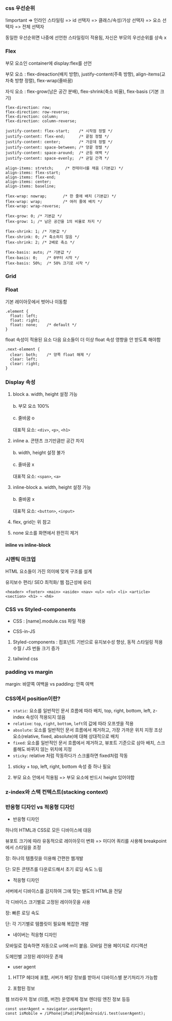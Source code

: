 ### css 우선순위

!important => 인라인 스타일링 => id 선택자 => 클래스/속성/가상 선택자 => 요소 선택자 => 전체 선택자

동일한 우선순위면 나중에 선언한 스타일링이 적용됨, 자신은 부모의 우선순위를 상속 x

### Flex

부모 요소인 container에 display:flex를 선언

부모 요소 : flex-direaction(배치 방향), justify-content(주축 방향), align-items(교차축 방향 정렬), flex-wrap(줄바꿈)

자식 요소 : flex-grow(남은 공간 분배), flex-shrink(축소 비율), flex-basis (기본 크기)

```
flex-direction: row;
flex-direction: row-reverse;
flex-direction: column;
flex-direction: column-reverse;
```

```
justify-content: flex-start;    /* 시작점 정렬 */
justify-content: flex-end;      /* 끝점 정렬 */
justify-content: center;        /* 가운데 정렬 */
justify-content: space-between; /* 양끝 정렬 */
justify-content: space-around;  /* 균등 여백 */
justify-content: space-evenly;  /* 균일 간격 */
```

```
align-items: stretch;     /* 컨테이너를 채움 (기본값) */
align-items: flex-start;
align-items: flex-end;
align-items: center;
align-items: baseline;
```

```
flex-wrap: nowrap;       /* 한 줄에 배치 (기본값) */
flex-wrap: wrap;         /* 여러 줄에 배치 */
flex-wrap: wrap-reverse;
```

```
flex-grow: 0; /* 기본값 */
flex-grow: 1; /* 남은 공간을 1의 비율로 차지 */
```

```
flex-shrink: 1; /* 기본값 */
flex-shrink: 0; /* 축소하지 않음 */
flex-shrink: 2; /* 2배로 축소 */
```

```
flex-basis: auto; /* 기본값 */
flex-basis: 0;    /* 0부터 시작 */
flex-basis: 50%;  /* 50% 크기로 시작 */
```

### Grid

### Float

기본 레이아웃에서 벗어나 이동함

```
.element {
  float: left;
  float: right;
  float: none;    /* default */
}
```

float 속성이 적용된 요소 다음 요소들이 더 이상 float 속성 영향을 안 받도록 해야함

```
.next-element {
  clear: both;    /* 양쪽 float 해제 */
  clear: left;
  clear: right;
}
```

### Display 속성

1. block
   a. width, height 설정 가능<br/>  
   b. 부모 요소 100% <br/>  
   c. 줄바꿈 o <br/>  
   대표적 요소: `<div>`, `<p>`, `<h1>`<br/>

2. inline
   a. 콘텐츠 크기만큼만 공간 차지<br/>  
   b. width, height 설정 불가<br/>  
   c. 줄바꿈 x<br/>  
   대표적 요소: `<span>`, `<a>`<br/>

3. inline-block
   a. width, height 설정 가능<br/>  
   b. 줄바꿈 x<br/>  
   대표적 요소: `<button>`, `<input>`<br/>

4. flex, grid는 위 참고

5. none
   요소를 화면에서 완전히 제거

#### inline vs inline-block

### 시맨틱 마크업

HTML 요소들이 가진 의미에 맞게 구조를 설계

유지보수 편리/ SEO 최적화/ 웹 접근성에 유리

```
<header> <footer> <main> <aside> <nav> <ul> <ol> <li> <article> <section> <h1> ~ <h6>
```

### CSS vs Styled-components

- CSS : [name].module.css 파일 적용

- CSS-in-JS

1. Styled-components : 컴포넌트 기반으로 유지보수성 향상, 동적 스타일링 적용 수월 / JS 번들 크기 증가

2. tailwind css

### padding vs margin

margin: 바깥쪽 여백을 vs padding: 안쪽 여백

### CSS에서 position이란?

- `static`: 요소를 일반적인 문서 흐름에 따라 배치, top, right, bottom, left, z-index 속성이 적용되지 않음
- `relative`: `top`, `right`, `bottom`, `left`의 값에 따라 오프셋을 적용
- `absolute`: 요소를 일반적인 문서 흐름에서 제거하고, 가장 가까운 위치 지정 조상 요소(relative, fixed, absolute)에 대해 상대적으로 배치
- `fixed`: 요소를 일반적인 문서 흐름에서 제거하고, 뷰포트 기준으로 삼아 배치, 스크롤해도 바뀌지 않는 위치에 지정
- `sticky`: relative 처럼 작동하다가 스크롤하면 fixed처럼 작동

1. sticky + top, left, right, bottom 속성 중 하나 필요

2. 부모 요소 안에서 적용됨 => 부모 요소에 반드시 height 있어야함

### z-index와 스택 컨텍스트(stacking context)

### 반응형 디자인 vs 적응형 디자인

- 반응형 디자인

하나의 HTML과 CSS로 모든 디바이스에 대응

뷰포트 크기에 따라 유동적으로 레이아웃이 변화 => 미디어 쿼리를 사용해 breakpoint에서 스타일을 조정

장: 하나의 템플릿을 이용해 간편한 웹개발

단: 모든 콘텐츠를 다운로드해서 초기 로딩 속도 느림

- 적응형 디자인

서버에서 디바이스를 감지하여 그에 맞는 별도의 HTML을 전달

각 디바이스 크기별로 고정된 레이아웃을 사용

장: 빠른 로딩 속도

단: 각 기기별로 템플릿이 필요해 복잡한 개발

- 네이버는 적응형 디자인

모바일로 접속하면 자동으로 url에 m이 붙음. 모바일 전용 페이지로 리디렉션

도메인별 고정된 레이아웃 존재

- user agent

1. HTTP 헤더에 포함, 서버가 해당 정보를 받아서 디바이스별 분기처리가 가능함

2. 포함된 정보

웹 브라우저 정보 (이름, 버전)
운영체제 정보
렌더링 엔진 정보 등등

```
const userAgent = navigator.userAgent;
const isMobile = /iPhone|iPad|iPod|Android/i.test(userAgent);
```
